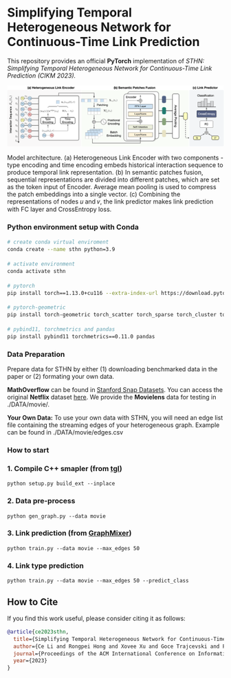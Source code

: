 # Simplifying Temporal Heterogeneous Network for Continuous-Time Link Prediction

This repository provides an official **PyTorch** implementation of *STHN: Simplifying Temporal Heterogeneous Network for Continuous-Time Link Prediction (CIKM 2023).*

<p align="center">
  <img width="800" src="framework.png">
</p>

Model architecture. (a) Heterogeneous Link Encoder with two components - type encoding and time encoding embeds historical interaction sequence to produce temporal link representation. (b) In semantic patches fusion, sequential representations are divided into different patches, which are set as the token input of Encoder. Average mean pooling is used to compress the patch embeddings into a single vector. (c) Combining the representations of nodes 𝑢 and 𝑣, the link predictor makes link prediction with FC layer and CrossEntropy loss.

### Python environment setup with Conda

```bash
# create conda virtual enviroment
conda create --name sthn python=3.9

# activate environment
conda activate sthn

# pytorch 
pip install torch==1.13.0+cu116 --extra-index-url https://download.pytorch.org/whl/cu116

# pytorch-geometric
pip install torch-geometric torch_scatter torch_sparse torch_cluster torch_spline_conv -f https://data.pyg.org/whl/torch-1.13.0+cu116.html

# pybind11, torchmetrics and pandas
pip install pybind11 torchmetrics==0.11.0 pandas
```

### Data Preparation

Prepare data for STHN by either (1) downloading benchmarked data in the paper or (2) formating your own data.

**MathOverflow** can be found in [Stanford Snap Datasets](https://snap.stanford.edu/data/sx-mathoverflow.html). You can access the original **Netflix** dataset [here](https://www.kaggle.com/datasets/netflix-inc/netflix-prize-data). We provide the **Movielens** data for testing in ./DATA/movie/.

**Your Own Data:** To use your own data with STHN, you will need an edge list file containing the streaming edges of your heterogeneous graph. Example can be found in ./DATA/movie/edges.csv


### How to start

### 1. Compile C++ smapler (from [tgl](https://github.com/amazon-research/tgl))

```shell
python setup.py build_ext --inplace
```
### 2. Data pre-process

```shell
python gen_graph.py --data movie
```
### 3. Link prediction (from [GraphMixer](https://github.com/CongWeilin/GraphMixer))

```shell
python train.py --data movie --max_edges 50
```
### 4. Link type prediction

```shell
python train.py --data movie --max_edges 50 --predict_class
```

## How to Cite

If you find this work useful, please consider citing it as follows:

```bibtex
@article{ce2023sthn,
  title={Simplifying Temporal Heterogeneous Network for Continuous-Time Link Prediction},
  author={Ce Li and Rongpei Hong and Xovee Xu and Goce Trajcevski and Fan Zhou},
  journal={Proceedings of the ACM International Conference on Information \& Knowledge Management},
  year={2023}
}
```
